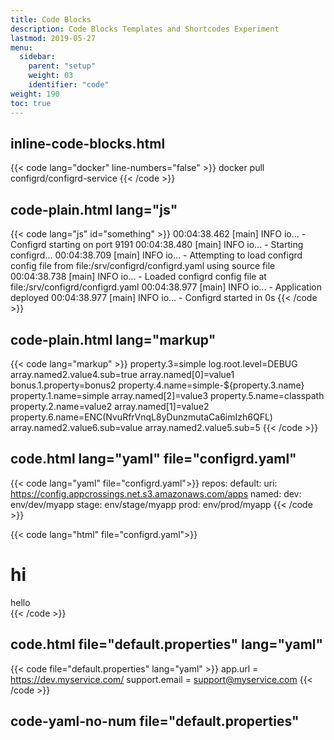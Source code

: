 ```yaml
---
title: Code Blocks
description: Code Blocks Templates and Shortcodes Experiment
lastmod: 2019-05-27
menu:
  sidebar:
    parent: "setup"
    weight: 03
    identifier: "code"
weight: 190
toc: true
---
```


## inline-code-blocks.html

{{< code lang="docker" line-numbers="false" >}}
docker pull configrd/configrd-service
{{< /code >}}


## code-plain.html lang="js"

{{< code lang="js" id="something" >}}
00:04:38.462 [main] INFO  io... - Configrd starting on port 9191
00:04:38.480 [main] INFO  io... - Starting configrd...
00:04:38.709 [main] INFO  io... - Attempting to load configrd config file from file:/srv/configrd/configrd.yaml using source file
00:04:38.738 [main] INFO  io... - Loaded configrd config file at file:/srv/configrd/configrd.yaml
00:04:38.977 [main] INFO  io... - Application deployed
00:04:38.977 [main] INFO  io... - Configrd started in 0s
{{< /code >}}


## code-plain.html lang="markup"


{{< code lang="markup" >}}
  property.3=simple
	log.root.level=DEBUG
	array.named2.value4.sub=true
	array.named[0]=value1
	bonus.1.property=bonus2
	property.4.name=simple-${property.3.name}
	property.1.name=simple
	array.named[2]=value3
	property.5.name=classpath
	property.2.name=value2
	array.named[1]=value2
	property.6.name=ENC(NvuRfrVnqL8yDunzmutaCa6imIzh6QFL)
	array.named2.value6.sub=value
	array.named2.value5.sub=5
{{< /code >}}

## code.html lang="yaml" file="configrd.yaml"

{{< code lang="yaml" file="configrd.yaml">}}
repos:
  default:
      uri: https://config.appcrossings.net.s3.amazonaws.com/apps
      named:
        dev: env/dev/myapp
        stage: env/stage/myapp
        prod: env/prod/myapp
{{< /code >}}

{{< code lang="html" file="configrd.yaml">}}
  <h1>hi</h1>
  <div>hello</div>
{{< /code >}}



## code.html file="default.properties" lang="yaml"



{{< code file="default.properties" lang="yaml" >}}
app.url = https://dev.myservice.com/
support.email = support@myservice.com
{{< /code >}}



## code-yaml-no-num file="default.properties"


